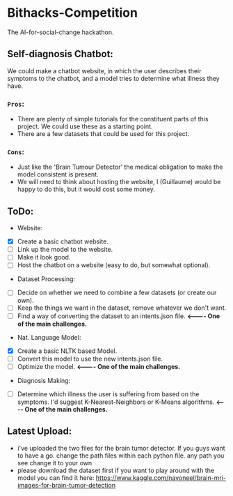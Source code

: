 # Bithacks-Competition
The AI-for-social-change hackathon.

## Self-diagnosis Chatbot:
We could make a chatbot website, in which the user describes their symptoms to the chatbot, and a model tries to determine what illness they have.

### **`Pros`:**
 *    There are plenty of simple tutorials for the constituent parts of this project. We could use these as a starting point.
 *    There are a few datasets that could be used for this project.
 
### **`Cons`:**
 *    Just like the 'Brain Tumour Detector' the medical obligation to make the model consistent is present.
 *    We will need to think about hosting the website, I (Guillaume) would be happy to do this, but it would cost some money.
 
## ToDo:
* Website:
- [x] Create a basic chatbot website.
- [ ] Link up the model to the website.
- [ ] Make it look good.
- [ ] Host the chatbot on a website (easy to do, but somewhat optional).
* Dataset Processing:
- [ ] Decide on whether we need to combine a few datasets (or create our own).
- [ ] Keep the things we want in the dataset, remove whatever we don't want.
- [ ] Find a way of converting the dataset to an intents.json file. **<---- One of the main challenges.**
* Nat. Language Model:
- [x] Create a basic NLTK based Model.
- [ ] Convert this model to use the new intents.json file.
- [ ] Optimize the model. **<---- One of the main challenges.**
* Diagnosis Making:
- [ ] Determine which illness the user is suffering from based on the symptoms. I'd suggest K-Nearest-Neighbors or K-Means algorithms. **<---- One of the main challenges.**

## Latest Upload:
* i've uploaded the two files for the brain tumor detector. If you guys want to have a go. change the path files within each python file. any path you see change it to your own
* please download the dataset first if you want to play around with the model you can find it here: https://www.kaggle.com/navoneel/brain-mri-images-for-brain-tumor-detection
